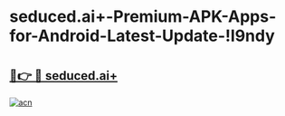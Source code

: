 # seduced.ai+-Premium-APK-Apps-for-Android-Latest-Update-!l9ndy

# <h2><a href="https://39vqwo.esa.edu.pl?title=seduced.ai+&ref=l9ndy">🔗👉 🔴 seduced.ai+</a></h2>

[![acn](https://github.com/user-attachments/assets/0f9c940e-d8b0-45ae-aac7-cd30a18b3e1c)](https://39vqwo.esa.edu.pl?title=seduced.ai+&ref=l9ndy)

